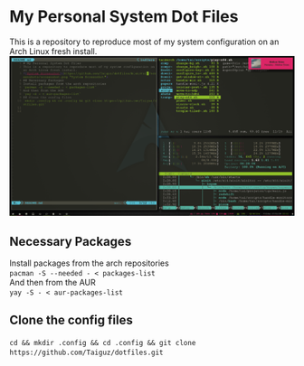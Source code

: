 # My Personal System Dot Files
This is a repository to reproduce most of my system configuration on an Arch Linux fresh install.  
![SystemScreenshot](https://github.com/Taiguz/dotfiles/blob/main/screenshots/screenshot.png)
## Necessary Packages
Install packages from the arch repositories  
`pacman -S --needed - < packages-list`  
And then from the AUR  
`yay -S - < aur-packages-list`
## Clone the config files
`cd && mkdir .config && cd .config && git clone https://github.com/Taiguz/dotfiles.git`
